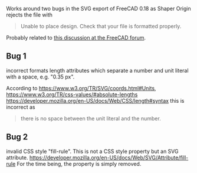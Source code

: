 Works around two bugs in the SVG export of FreeCAD 0.18 as
Shaper Origin rejects the file with

  > Unable to place design. Check that your file is formatted properly.

Probably related to [this discussion at the FreeCAD forum](https://forum.freecadweb.org/viewtopic.php?style=10&f=3&t=45416).

## Bug 1
incorrect formats length attributes which
separate a number and unit literal with a space, e.g. "0.35 px".

According to https://www.w3.org/TR/SVG/coords.html#Units,
  https://www.w3.org/TR/css-values/#absolute-lengths
  https://developer.mozilla.org/en-US/docs/Web/CSS/length#syntax
this is incorrect as
  > there is no space between the unit literal and the number.

## Bug 2 
invalid CSS style "fill-rule". This is not a CSS style property
but an SVG attribute.
  https://developer.mozilla.org/en-US/docs/Web/SVG/Attribute/fill-rule
For the time being, the property is simply removed.
